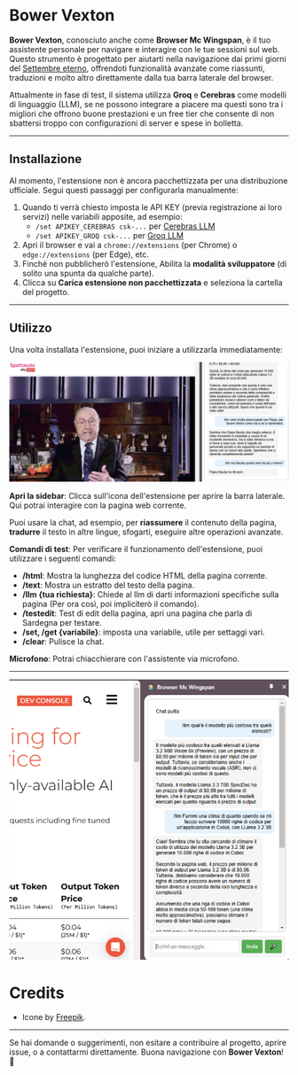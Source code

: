 
# Bower Vexton

**Bower Vexton**, conosciuto anche come **Browser Mc Wingspan**, è il tuo assistente personale per navigare e interagire con le tue sessioni sul web. 
Questo strumento è progettato per aiutarti nella navigazione dai primi giorni del [Settembre eterno](https://en.wikipedia.org/wiki/Eternal_September),
offrendoti funzionalità avanzate come riassunti, traduzioni e molto altro direttamente dalla tua barra laterale del browser.

Attualmente in fase di test, il sistema utilizza **Groq** e **Cerebras** come modelli di linguaggio (LLM), 
se ne possono integrare a piacere ma questi sono tra i migliori che offrono buone prestazioni 
e un free tier che consente di non sbattersi troppo con configurazioni di server e spese in bolletta.

---

## Installazione

Al momento, l'estensione non è ancora pacchettizzata per una distribuzione ufficiale. Segui questi passaggi per configurarla manualmente:

1. Quando ti verrà chiesto imposta le API KEY (previa registrazione ai loro servizi) nelle variabili apposite, ad esempio:
   * `/set APIKEY_CEREBRAS csk-...` per [Cerebras LLM](https://cerebras.ai/)
   * `/set APIKEY_GROQ csk-...` per [Groq LLM](https://groq.com/)
2. Apri il browser e vai a `chrome://extensions` (per Chrome) o `edge://extensions` (per Edge), etc.  
3. Finché non pubblicherò l'estensione, Abilita la **modalità sviluppatore** (di solito una spunta da qualche parte).
4. Clicca su **Carica estensione non pacchettizzata** e seleziona la cartella del progetto.

---

## Utilizzo

Una volta installata l'estensione, puoi iniziare a utilizzarla immediatamente:

![Screenshot dell'interfaccia utente](./images/screen_pippo.png)

**Apri la sidebar**:
Clicca sull'icona dell'estensione per aprire la barra laterale. Qui potrai interagire con la pagina web corrente.

Puoi usare la chat, ad esempio, per 
**riassumere** il contenuto della pagina,
**tradurre** il testo in altre lingue,
sfogarti, eseguire altre operazioni avanzate.

**Comandi di test**:
Per verificare il funzionamento dell'estensione, puoi utilizzare i seguenti comandi:  
- **/html**: Mostra la lunghezza del codice HTML della pagina corrente.  
- **/text**: Mostra un estratto del testo della pagina.
- **/llm {tua richiesta}**: Chiede al llm di darti informazioni specifiche sulla pagina (Per ora così, poi impliciterò il comando).
- **/testedit**: Test di edit della pagina, apri una pagina che parla di Sardegna per testare.
- **/set, /get {variabile}**: imposta una variabile, utile per settaggi vari.
- **/clear**: Pulisce la chat.

**Microfono**:
Potrai chiacchierare con l'assistente via microfono.

---

![Screenshot dell'interfaccia utente](./images/screen_groq.png)

# Credits

* Icone by [Freepik](https://www.freepik.com/icon/customer-service_5617594#fromView=search&page=1&position=58&uuid=d5f46cdc-14ae-4819-92ce-dbfcc156ea7a).


---

Se hai domande o suggerimenti, non esitare a contribuire al progetto, aprire issue, o a contattarmi direttamente. Buona navigazione con **Bower Vexton**! 🚀
